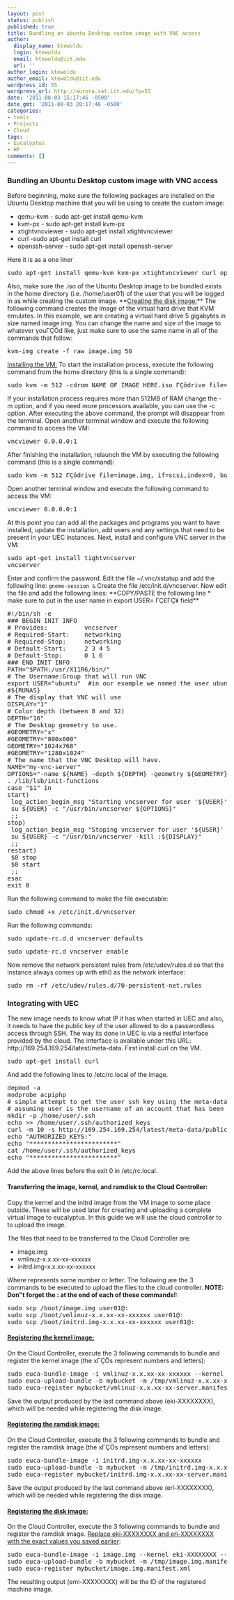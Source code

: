 ```yaml
---
layout: post
status: publish
published: true
title: Bundling an ubuntu Desktop custom image with VNC access
author:
  display_name: ktewoldu
  login: ktewoldu
  email: ktewoldu@iit.edu
  url: ''
author_login: ktewoldu
author_email: ktewoldu@iit.edu
wordpress_id: 55
wordpress_url: http://aurora.sat.iit.edu/?p=55
date: '2011-08-03 15:17:46 -0500'
date_gmt: '2011-08-03 20:17:46 -0500'
categories:
- tools
- Projects
- Cloud
tags:
- Eucalyptus
- HP
comments: []
---
```

### Bundling an Ubuntu Desktop custom image with VNC access

Before beginning, make sure the following packages are installed on the Ubuntu Desktop machine that you will be using to create the custom image:

* qemu-kvm - sudo apt-get install qemu-kvm
* kvm-px - sudo apt-get install kvm-px
* xtightvncviewer - sudo apt-get install xtightvncviewer
* curl -sudo apt-get install curl
* openssh-server - sudo apt-get install openssh-server

Here it is as a one liner
<pre lang="bash">sudo apt-get install qemu-kvm kvm-px xtightvncviewer curl openssh-server links</pre>
<p style="text-align: left;" align="center">Also, make sure the .iso of the Ubuntu Desktop image to be bundled exists in the home directory (i.e. /home/user01) of the user that you will be logged in as while creating the custom image.
**<span style="text-decoration: underline;">Creating the disk image:</span>**
The following command creates the image of the virtual hard drive that KVM emulates. In this example, we are creating a virtual hard drive 5 gigabytes in size named image.img. You can change the name and size of the image to whatever you&Gamma;&Ccedil;&Ouml;d like, just make sure to use the same name in all of the commands that follow:
<pre lang="bash">kvm-img create -f raw image.img 5G</pre>
<span style="text-decoration: underline;">Installing the VM:</span>
To start the installation process, execute the following command from the home directory (this is a single command):
<pre lang="bash">sudo kvm -m 512 -cdrom NAME_OF_IMAGE_HERE.iso &Gamma;&Ccedil;&ocirc;drive file=image.img,if=scsi,index=0 -boot d -net nic -net user -nographic -vnc :1</pre>
If your installation process requires more than 512MB of RAM change the -m option, and if you need more processors available, you can use the -c option. After executing the above command, the prompt will disappear from the terminal. Open another terminal window and execute the following command to access the VM:
<pre lang="bash" line="1">vncviewer 0.0.0.0:1</pre>
After finishing the installation, relaunch the VM by executing the following command (this is a single command):
<pre lang="bash" line="1">sudo kvm -m 512 &Gamma;&Ccedil;&ocirc;drive file=image.img, if=scsi,index=0, boot=on -boot c -net nic -net user -nographic -vnc :1</pre>
Open another terminal window and execute the following command to access the VM:
<pre lang="bash" line="1">vncviewer 0.0.0.0:1</pre>
At this point you can add all the packages and programs you want to have installed, update the installation, add users and any settings that need to be present in your UEC instances.
Next, install and configure VNC server in the VM:
<pre lang="bash" line="1">sudo apt-get install tightvncserver
vncserver</pre>
Enter and confirm the password.
Edit the file ~/.vnc/xstatup and add the following line:
<code>gnome-session &amp;</code>
Create the file /etc/init.d/vncserver. Now edit the file and add the following lines:
**COPY/PASTE the following line * make sure to put in the user name in export USER= &Gamma;&Ccedil;&pound;&Gamma;&Ccedil;&yen; field**
<pre lang="bash">#!/bin/sh -e
### BEGIN INIT INFO
# Provides:          vncserver
# Required-Start:    networking
# Required-Stop:     networking
# Default-Start:     2 3 4 5
# Default-Stop:      0 1 6
### END INIT INFO
PATH="$PATH:/usr/X11R6/bin/"
# The Username:Group that will run VNC
export USER="ubuntu"  #in our example we named the user ubuntu
#${RUNAS}
# The display that VNC will use
DISPLAY="1"
# Color depth (between 8 and 32)
DEPTH="16"
# The Desktop geometry to use.
#GEOMETRY="x"
#GEOMETRY="800x600"
GEOMETRY="1024x768"
#GEOMETRY="1280x1024"
# The name that the VNC Desktop will have.
NAME="my-vnc-server"
OPTIONS="-name ${NAME} -depth ${DEPTH} -geometry ${GEOMETRY} :${DISPLAY}"
. /lib/lsb/init-functions
case "$1" in
start)
 log_action_begin_msg "Starting vncserver for user '${USER}' on localhost: ${DISPLAY}"
 su ${USER} -c "/usr/bin/vncserver ${OPTIONS}"
 ;;
stop)
 log_action_begin_msg "Stoping vncserver for user '${USER}' on localhost:${DISPLAY}"
 su ${USER} -c "/usr/bin/vncserver -kill :${DISPLAY}"
 ;;
restart)
 $0 stop
 $0 start
 ;;
esac
exit 0</pre>
Run the following command to make the file executable:
<pre lang="bash">sudo chmod +x /etc/init.d/vncserver</pre>
Run the following commands:
<pre lang="bash">sudo update-rc.d.d vncserver defaults</pre>
<pre lang="bash">sudo update-rc.d vncserver enable</pre>
Now remove the network persistent rules from /etc/udev/rules.d so that the instance always comes up with eth0 as the network interface:
<pre lang="bash">sudo rm -rf /etc/udev/rules.d/70-persistent-net.rules</pre>
<h3>Integrating with UEC</h3>
The new image needs to know what IP it has when started in UEC and also, it needs to have the public key of the user allowed to do a passwordless access through SSH. The way its done in UEC is via a restful interface provided by the cloud. The interface is available under this URL: http://169.254.169.254/latest/meta-data.
First install curl on the VM.
<pre lang="bash">sudo apt-get install curl</pre>
And add the following lines to /etc/rc.local of the image.
<pre lang="bash">depmod -a
modprobe acpiphp
# simple attempt to get the user ssh key using the meta-data service
# assuming user is the username of an account that has been created
mkdir -p /home/user/.ssh
echo >> /home/user/.ssh/authorized_keys
curl -m 10 -s http://169.254.169.254/latest/meta-data/public-keys/0/openssh-key | grep 'ssh-rsa' >>  /home/user/.ssh/authorized_keys
echo "AUTHORIZED_KEYS:"
echo "************************"
cat /home/user/.ssh/authorized_keys
echo "************************"</pre>
Add the above lines before the exit 0 in /etc/rc.local.

#### Transferring the image, kernel, and ramdisk to the Cloud Controller:
Copy the kernel and the initrd image from the VM image to some place outside.
These will be used later for creating and uploading a complete virtual image to eucalyptus. In this guide we will use the cloud controller to to upload the image.

The files that need to be transferred to the Cloud Controller are:

* image.img
* vmlinuz-x.x.xx-xx-xxxxxx
* initrd.img-x.x.xx-xx-xxxxxx

Where represents some number or letter.
The following are the 3 commands to be executed to upload the files to the cloud controller.
**NOTE: Don"t forget the : at the end of each of these commands!:**
<pre lang="bash">sudo scp /boot/image.img user01@<IIP_ADDRESS_OF_CLOUD_CTRLR>:
sudo scp /boot/vmlinuz-x.x.xx-xx-xxxxxx user01@<IP_ADDRESS_OF_CLOUD_CTRLR>:
sudo scp /boot/initrd.img-x.x.xx-xx-xxxxxx user01@<IP_ADDRESS_OF_CLOUD_CTRLR>:</pre>
<h4><span style="text-decoration: underline;">Registering the kernel image:</span></h4>
On the Cloud Controller, execute the 3 following commands to bundle and register the kernel image (the x&Gamma;&Ccedil;&Ouml;s represent numbers and letters):
<pre lang="bash">sudo euca-bundle-image -i vmlinuz-x.x.xx-xx-xxxxxx --kernel true
sudo euca-upload-bundle -b mybucket -m /tmp/vmlinuz-x.x.xx-xx-xxxxxx.manifest.xml
sudo euca-register mybucket/vmlinuz-x.x.xx-xx-server.manifest.xml</pre>
Save the output produced by the last command above (eki-XXXXXXXX), which will be needed while registering the disk image.
<h4><span style="text-decoration: underline;">Registering the ramdisk image:</span></h4>
On the Cloud Controller, execute the 3 following commands to bundle and register the ramdisk image (the x&Gamma;&Ccedil;&Ouml;s represent numbers and letters):
<pre lang="bash">sudo euca-bundle-image -i initrd.img-x.x.xx-xx-xxxxxx
sudo euca-upload-bundle -b mybucket -m /tmp/initrd.img-x.x.xx-xx-server.manifest.xml
sudo euca-register mybucket/initrd.img-x.x.xx-xx-server.manifest.xml</pre>
Save the output produced by the last command above (eri-XXXXXXXX), which will be needed while registering the disk image.
<h4><span style="text-decoration: underline;">Registering the disk image:</span></h4>
On the Cloud Controller, execute the 3 following commands to bundle and register the ramdisk image. <span style="text-decoration: underline;">Replace eki-XXXXXXXX and eri-XXXXXXXX with the exact values you saved earlier</span>:
<pre lang="bash">sudo euca-bundle-image -i image.img --kernel eki-XXXXXXXX --ramdisk eri-XXXXXXXX
sudo euca-upload-bundle -b mybucket -m /tmp/image.img.manifest.xml
sudo euca-register mybucket/image.img.manifest.xml</pre>
The resulting output (emi-XXXXXXXX) will be the ID of the registered machine image.
